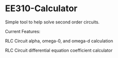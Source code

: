 # EE310-Calculator
Simple tool to help solve second order circuits.

Current Features:

RLC Circuit alpha, omega-0, and omega-d calculation

RLC Circuit differential equation coefficient calculator
